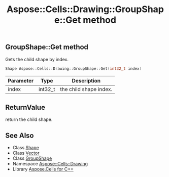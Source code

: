 ﻿---
title: Aspose::Cells::Drawing::GroupShape::Get method
linktitle: Get
second_title: Aspose.Cells for C++ API Reference
description: 'Aspose::Cells::Drawing::GroupShape::Get method. Gets the child shape by index in C++.'
type: docs
weight: 600
url: /cpp/aspose.cells.drawing/groupshape/get/
---
## GroupShape::Get method


Gets the child shape by index.

```cpp
Shape Aspose::Cells::Drawing::GroupShape::Get(int32_t index)
```


| Parameter | Type | Description |
| --- | --- | --- |
| index | int32_t | the child shape index. |

## ReturnValue

return the child shape.

## See Also

* Class [Shape](../../shape/)
* Class [Vector](../../../aspose.cells/vector/)
* Class [GroupShape](../)
* Namespace [Aspose::Cells::Drawing](../../)
* Library [Aspose.Cells for C++](../../../)
